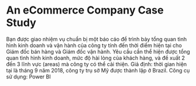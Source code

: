 # An eCommerce Company Case Study
Bạn được giao nhiệm vụ chuẩn bị một báo cáo để trình bày tổng quan tình hình kinh doanh và vận hành của công ty tính đến thời điểm hiện tại cho Giám đốc bán hàng và Giám đốc vận hành. Yêu cầu cần thể hiện được tổng quan tình hình kinh doanh, mức độ hài lòng của khách hàng, và đề xuất 2 đến 3 lĩnh vực (areas) mà công ty có thể cải thiện. 
Giả định: thời gian hiện tại là tháng 9 năm 2018, công ty trụ sở Mỹ được thành lập ở Brazil.
Công cụ sử dụng: Power BI

